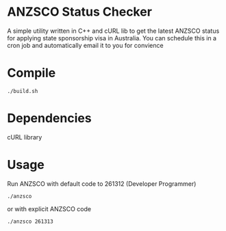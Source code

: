 # ANZSCO Status Checker
A simple utility written in C++ and cURL lib to get the latest ANZSCO status for applying state sponsorship visa in Australia. You can schedule this in a cron job and automatically email it to you for convience

# Compile
```
./build.sh
```

# Dependencies
cURL library

# Usage
Run ANZSCO with default code to 261312 (Developer Programmer)
```
./anzsco
```
or with explicit ANZSCO code
```
./anzsco 261313
```


